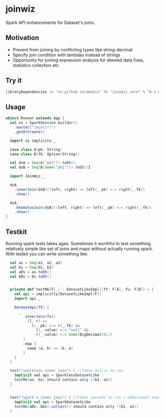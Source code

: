 # joinwiz
Spark API enhancements for Dataset's joins.

## Motivation
* Prevent from joining by conflicting types like string-decimal
* Specify join condition with lambdas instead of strings
* Opportunity for joining expression analysis for skewed data fixes, statistics collection etc

## Try it
```scala
libraryDependencies += "io.github.salamahin" %% "joinwiz_core" % "0.1.0"
```

## Usage

```scala
object Runner extends App {
  val ss = SparkSession.builder()
    .master("local[*]")
    .getOrCreate()

  import ss.implicits._

  case class A(pk: String)
  case class B(fk: Option[String])

  val dsA = Seq(A("pk1")).toDS()
  val dsB = Seq(B(Some("pk1"))).toDS()I

  import JoinWiz._

  dsA
    .innerJoin(dsB)((left, right) => left(_.pk) =:= right(_.fk))
    .show()

  dsA
    .khomutovJoin(dsB)((left, right) => left(_.pk) =:= right(_.fk))
    .show()
}
```

## Testkit

Running spark tests takes ages. Sometimes it worthful to test something relatively simple like set of joins and maps
without actually running spark.
With testkit you can write something like:
```scala
  val as = Seq(a1, a2, a3)
  val bs = Seq(b1, b2)
  val aDs = as.toDS()
  val bDs = bs.toDS()


  private def testMe[F[_] : DatasetLikeImpl](ft: F[A], fu: F[B]) = {
    val api = implicitly[DatasetLikeImpl[F]]
    import api._

    DatasetApi(ft) {
      _
        .innerJoin(fu)(
          (l, r) =>
            l(_.pk) =:= r(_.fk) &&
              l(_.value) =:= "val1" &&
              r(_.value) =:= Some(BigDecimal(0L))
        )
        .map {
          case (a, b) => (b, a)
        }
    }
  }

  test("sparkless inner join") { //takes millis to run
    implicit val api = SparklessDatasetLike
    testMe(as, bs) should contain only ((b1, a1))
  }


  test("spark's inner join") { //takes seconds to run + additional overhead for spark initialization
    implicit val api = SparkDatasetLike
    testMe(aDs, bDs).collect() should contain only ((b1, a1))
  }
```